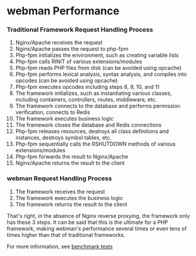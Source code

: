 # webman Performance

### Traditional Framework Request Handling Process

1. Nginx/Apache receives the request
2. Nginx/Apache passes the request to php-fpm
3. Php-fpm initializes the environment, such as creating variable lists
4. Php-fpm calls RINIT of various extensions/modules
5. Php-fpm reads PHP files from disk (can be avoided using opcache)
6. Php-fpm performs lexical analysis, syntax analysis, and compiles into opcodes (can be avoided using opcache)
7. Php-fpm executes opcodes including steps 8, 9, 10, and 11
8. The framework initializes, such as instantiating various classes, including containers, controllers, routes, middleware, etc.
9. The framework connects to the database and performs permission verification, connects to Redis
10. The framework executes business logic
11. The framework closes the database and Redis connections
12. Php-fpm releases resources, destroys all class definitions and instances, destroys symbol tables, etc.
13. Php-fpm sequentially calls the RSHUTDOWN methods of various extensions/modules
14. Php-fpm forwards the result to Nginx/Apache
15. Nginx/Apache returns the result to the client

### webman Request Handling Process
1. The framework receives the request
2. The framework executes the business logic
3. The framework returns the result to the client

That's right, in the absence of Nginx reverse proxying, the framework only has these 3 steps. It can be said that this is the ultimate for a PHP framework, making webman's performance several times or even tens of times higher than that of traditional frameworks.

For more information, see [benchmark tests](benchmarks.md)